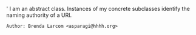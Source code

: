'
	I am an abstract class. Instances of my concrete subclasses identify the naming authority of a URI.


	Author: Brenda Larcom <asparagi@hhhh.org>
